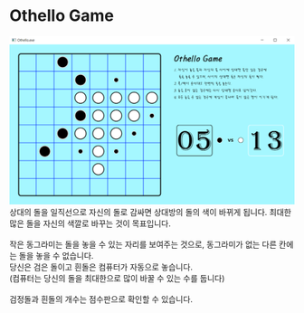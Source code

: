 # Othello Game
![image](https://github.com/7minutes-7/Othello/blob/master/Images/readme.png)
상대의 돌을 일직선으로 자신의 돌로 감싸면 상대방의 돌의 색이 바뀌게 됩니다. 최대한 많은 돌을 자신의 색깔로 바꾸는 것이 목표입니다.<br /><br />
작은 동그라미는 돌을 놓을 수 있는 자리를 보여주는 것으로, 동그라미가 없는 다른 칸에는 돌을 놓을 수 없습니다. <br />
당신은 검은 돌이고 흰돌은 컴퓨터가 자동으로 놓습니다.<br />
(컴퓨터는 당신의 돌을 최대한으로 많이 바꿀 수 있는 수를 둡니다)<br /><br />
검정돌과 흰돌의 개수는 점수판으로 확인할 수 있습니다.
